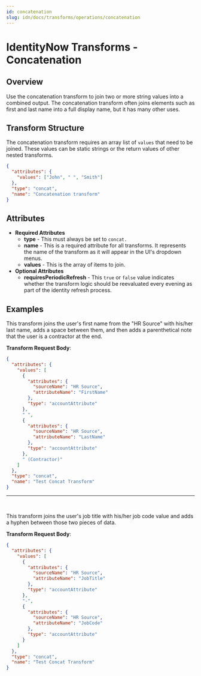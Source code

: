 ```yaml
---
id: concatenation
slug: idn/docs/transforms/operations/concatenation
---
```

# IdentityNow Transforms - Concatenation

## Overview

Use the concatenation transform to join two or more string values into a combined output. The concatenation transform often joins elements such as first and last name into a full display name, but it has many other uses.

## Transform Structure

The concatenation transform requires an array list of `values` that need to be joined. These values can be static strings or the return values of other nested transforms.

```json
{
  "attributes": {
    "values": ["John", " ", "Smith"]
  },
  "type": "concat",
  "name": "Concatenation transform"
}
```

## Attributes

- **Required Attributes**
  - **type** - This must always be set to `concat.`
  - **name** - This is a required attribute for all transforms. It represents the name of the transform as it will appear in the UI's dropdown menus.
  - **values** - This is the array of items to join.
- **Optional Attributes**
  - **requiresPeriodicRefresh** - This `true` or `false` value indicates whether the transform logic should be reevaluated every evening as part of the identity refresh process.

## Examples

This transform joins the user's first name from the "HR Source" with his/her last name, adds a space between them, and then adds a parenthetical note that the user is a contractor at the end.

**Transform Request Body**:

```json
{
  "attributes": {
    "values": [
      {
        "attributes": {
          "sourceName": "HR Source",
          "attributeName": "FirstName"
        },
        "type": "accountAttribute"
      },
      " ",
      {
        "attributes": {
          "sourceName": "HR Source",
          "attributeName": "LastName"
        },
        "type": "accountAttribute"
      },
      " (Contractor)"
    ]
  },
  "type": "concat",
  "name": "Test Concat Transform"
}
```

---

<p>&nbsp;</p>

This transform joins the user's job title with his/her job code value and adds a hyphen between those two pieces of data.

**Transform Request Body**:

```json
{
  "attributes": {
    "values": [
      {
        "attributes": {
          "sourceName": "HR Source",
          "attributeName": "JobTitle"
        },
        "type": "accountAttribute"
      },
      "-",
      {
        "attributes": {
          "sourceName": "HR Source",
          "attributeName": "JobCode"
        },
        "type": "accountAttribute"
      }
    ]
  },
  "type": "concat",
  "name": "Test Concat Transform"
}
```
